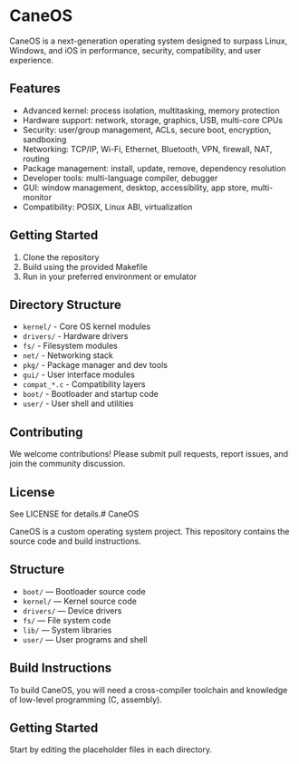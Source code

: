 # CaneOS

CaneOS is a next-generation operating system designed to surpass Linux, Windows, and iOS in performance, security, compatibility, and user experience.

## Features

- Advanced kernel: process isolation, multitasking, memory protection
- Hardware support: network, storage, graphics, USB, multi-core CPUs
- Security: user/group management, ACLs, secure boot, encryption, sandboxing
- Networking: TCP/IP, Wi-Fi, Ethernet, Bluetooth, VPN, firewall, NAT, routing
- Package management: install, update, remove, dependency resolution
- Developer tools: multi-language compiler, debugger
- GUI: window management, desktop, accessibility, app store, multi-monitor
- Compatibility: POSIX, Linux ABI, virtualization

## Getting Started

1. Clone the repository
2. Build using the provided Makefile
3. Run in your preferred environment or emulator

## Directory Structure

- `kernel/` - Core OS kernel modules
- `drivers/` - Hardware drivers
- `fs/` - Filesystem modules
- `net/` - Networking stack
- `pkg/` - Package manager and dev tools
- `gui/` - User interface modules
- `compat_*.c` - Compatibility layers
- `boot/` - Bootloader and startup code
- `user/` - User shell and utilities

## Contributing

We welcome contributions! Please submit pull requests, report issues, and join the community discussion.

## License

See LICENSE for details.# CaneOS

CaneOS is a custom operating system project. This repository contains the source code and build instructions.

## Structure

- `boot/` — Bootloader source code
- `kernel/` — Kernel source code
- `drivers/` — Device drivers
- `fs/` — File system code
- `lib/` — System libraries
- `user/` — User programs and shell

## Build Instructions

To build CaneOS, you will need a cross-compiler toolchain and knowledge of low-level programming (C, assembly).

## Getting Started

Start by editing the placeholder files in each directory.
